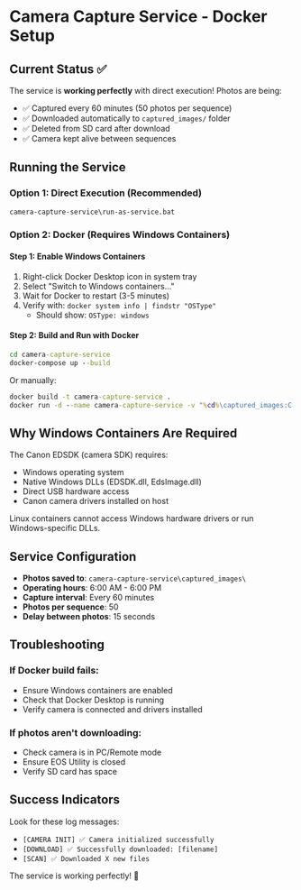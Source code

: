# Camera Capture Service - Docker Setup

## Current Status ✅
The service is **working perfectly** with direct execution! Photos are being:
- ✅ Captured every 60 minutes (50 photos per sequence)
- ✅ Downloaded automatically to `captured_images/` folder
- ✅ Deleted from SD card after download
- ✅ Camera kept alive between sequences

## Running the Service

### Option 1: Direct Execution (Recommended)
```cmd
camera-capture-service\run-as-service.bat
```

### Option 2: Docker (Requires Windows Containers)

#### Step 1: Enable Windows Containers
1. Right-click Docker Desktop icon in system tray
2. Select "Switch to Windows containers..."
3. Wait for Docker to restart (3-5 minutes)
4. Verify with: `docker system info | findstr "OSType"`
   - Should show: `OSType: windows`

#### Step 2: Build and Run with Docker
```cmd
cd camera-capture-service
docker-compose up --build
```

Or manually:
```cmd
docker build -t camera-capture-service .
docker run -d --name camera-capture-service -v "%cd%\captured_images:C:\app\captured_images" camera-capture-service
```

## Why Windows Containers Are Required

The Canon EDSDK (camera SDK) requires:
- Windows operating system
- Native Windows DLLs (EDSDK.dll, EdsImage.dll)
- Direct USB hardware access
- Canon camera drivers installed on host

Linux containers cannot access Windows hardware drivers or run Windows-specific DLLs.

## Service Configuration

- **Photos saved to**: `camera-capture-service\captured_images\`
- **Operating hours**: 6:00 AM - 6:00 PM
- **Capture interval**: Every 60 minutes
- **Photos per sequence**: 50
- **Delay between photos**: 15 seconds

## Troubleshooting

### If Docker build fails:
- Ensure Windows containers are enabled
- Check that Docker Desktop is running
- Verify camera is connected and drivers installed

### If photos aren't downloading:
- Check camera is in PC/Remote mode
- Ensure EOS Utility is closed
- Verify SD card has space

## Success Indicators

Look for these log messages:
- `[CAMERA INIT] ✅ Camera initialized successfully`
- `[DOWNLOAD] ✅ Successfully downloaded: [filename]`
- `[SCAN] ✅ Downloaded X new files`

The service is working perfectly! 🎉
